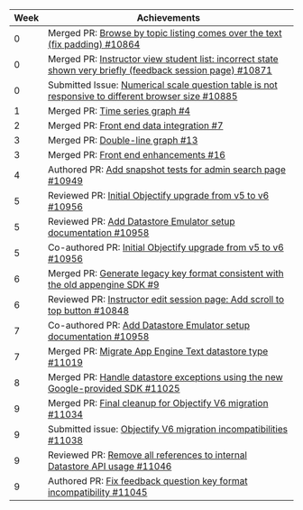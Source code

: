 Week | Achievements
---- | ------------
0 | Merged PR: [Browse by topic listing comes over the text (fix padding) #10864](https://github.com/TEAMMATES/teammates/pull/10864)
0 | Merged PR: [Instructor view student list: incorrect state shown very briefly (feedback session page) #10871](https://github.com/TEAMMATES/teammates/pull/10871)
0 | Submitted Issue: [Numerical scale question table is not responsive to different browser size #10885](https://github.com/TEAMMATES/teammates/issues/10885)
1 | Merged PR: [Time series graph #4](https://github.com/moziliar/teammates/pull/4)
2 | Merged PR: [Front end data integration #7](https://github.com/moziliar/teammates/pull/7/files)
3 | Merged PR: [Double-line graph #13](https://github.com/moziliar/teammates/pull/13)
3 | Merged PR: [Front end enhancements #16](https://github.com/moziliar/teammates/pull/16)
4 | Authored PR: [Add snapshot tests for admin search page #10949](https://github.com/TEAMMATES/teammates/pull/10949)
5 | Reviewed PR: [Initial Objectify upgrade from v5 to v6 #10956](https://github.com/TEAMMATES/teammates/pull/10956)
5 | Reviewed PR: [Add Datastore Emulator setup documentation #10958](https://github.com/TEAMMATES/teammates/pull/10958)
5 | Co-authored PR: [Initial Objectify upgrade from v5 to v6 #10956](https://github.com/TEAMMATES/teammates/pull/10956)
6 | Merged PR: [Generate legacy key format consistent with the old appengine SDK #9](https://github.com/Derek-Hardy/teammates/pull/9)
6 | Reviewed PR: [Instructor edit session page: Add scroll to top button #10848](https://github.com/TEAMMATES/teammates/pull/10848)
7 | Co-authored PR: [Add Datastore Emulator setup documentation #10958](https://github.com/TEAMMATES/teammates/pull/10958)
7 | Merged PR: [Migrate App Engine Text datastore type #11019](https://github.com/TEAMMATES/teammates/pull/11019)
8 | Merged PR: [Handle datastore exceptions using the new Google-provided SDK #11025](https://github.com/TEAMMATES/teammates/pull/11025)
9 | Merged PR: [Final cleanup for Objectify V6 migration #11034](https://github.com/TEAMMATES/teammates/pull/11034)
9 | Submitted issue: [Objectify V6 migration incompatibilities #11038](https://github.com/TEAMMATES/teammates/issues/11038)
9 | Reviewed PR: [Remove all references to internal Datastore API usage #11046](https://github.com/TEAMMATES/teammates/pull/11046)
9 | Authored PR: [Fix feedback question key format incompatibility #11045](https://github.com/TEAMMATES/teammates/pull/11045)